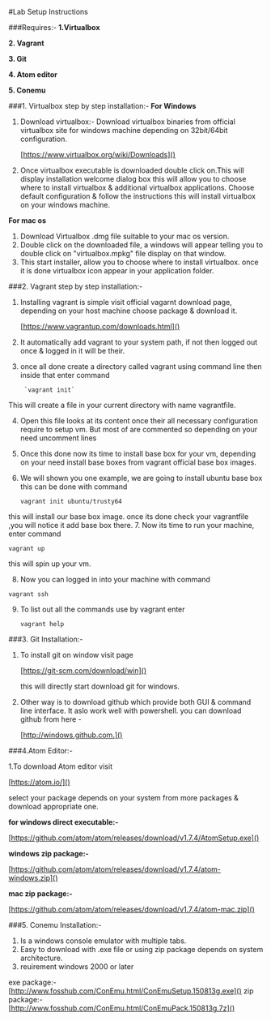 #Lab Setup Instructions

###Requires:-
**1.Virtualbox**

**2. Vagrant**

**3. Git**

**4. Atom editor**

**5. Conemu**

###1. Virtualbox step by step installation:-
**For Windows**

1. Download virtualbox:- Download virtualbox binaries from official virtualbox site for windows machine depending on 32bit/64bit configuration.

   [https://www.virtualbox.org/wiki/Downloads]()


2. Once virtualbox executable is downloaded double click on.This will display installation welcome dialog box this will allow you to choose where to install virtualbox & additional virtualbox applications.
Choose default configuration & follow the instructions this will install virtualbox on your windows machine.

**For mac os**

1. Download Virtualbox .dmg file suitable to your mac os version.
2. Double click on the downloaded file, a windows will appear telling you to double click on "virtualbox.mpkg" file display on that window.
3. This start installer, allow you to choose where to install virtualbox. once it is done virtualbox icon appear in your application folder.

###2. Vagrant step by step installation:-

1. Installing vagrant is simple visit official vagarnt download page, depending on your host machine choose package & download it.

    [https://www.vagrantup.com/downloads.html]()

2. It automatically add vagrant to your system path, if not then logged out once & logged in it will be their.
3. once all done create a directory called vagrant using command line then inside that enter command
		
		`vagrant init`
This will create a file in your current directory with name vagrantfile.

4. Open this file looks at its content once their all necessary configuration require to setup vm. But most of are commented so depending on your need uncomment lines
5. Once this done now its time to install base box for your vm, depending on your need install base boxes from vagrant official base box images.
6. We will shown you one example, we are going to install ubuntu base box this can be done with command
   
   `vagrant init ubuntu/trusty64`
   
  this will install our base box image. once its done     check your vagrantfile ,you will notice it add base box there.
7. Now its time to run your machine, enter command
  
   `vagrant up`
 
 this will spin up your vm.
 
8. Now you can logged in into your machine with command

  `vagrant ssh`
  
9. To list out all the commands use by vagrant enter 
   
   `vagrant help`
   
###3. Git Installation:-

1. To install git on window visit page

   [https://git-scm.com/download/win]()
   
   this will directly start download git for windows.
   
2. Other way is to download github which provide both GUI & command line interface. It aslo work well with powershell. you can download github from here -
  
   [http://windows.github.com.]() 
   
###4.Atom Editor:-

1.To download Atom editor visit 
  
  [https://atom.io/]()
  
  select your package depends on your system from more packages & download appropriate one.
  
  **for windows direct executable:-**
  
  [https://github.com/atom/atom/releases/download/v1.7.4/AtomSetup.exe]()
    
  **windows zip package:-**
    
   [https://github.com/atom/atom/releases/download/v1.7.4/atom-windows.zip]()
    
 **mac zip package:-**
 
   [https://github.com/atom/atom/releases/download/v1.7.4/atom-mac.zip]()
   
###5. Conemu Installation:-  

1. Is a windows console emulator with multiple tabs.
2. Easy to download with .exe file or using zip package depends on system architecture.
3. reuirement windows 2000 or later

  exe package:-
 [http://www.fosshub.com/ConEmu.html/ConEmuSetup.150813g.exe]()
 zip package:-
 [http://www.fosshub.com/ConEmu.html/ConEmuPack.150813g.7z]()       
   
   
             
